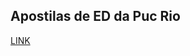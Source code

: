 ## Apostilas de ED da Puc Rio  

[LINK](https://raw.githubusercontent.com/qxcodeed/moodle/master/base/140/.)
